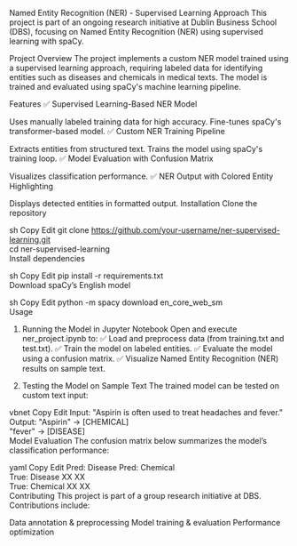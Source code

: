 Named Entity Recognition (NER) - Supervised Learning Approach
This project is part of an ongoing research initiative at Dublin Business School (DBS), focusing on Named Entity Recognition (NER) using supervised learning with spaCy.

Project Overview
The project implements a custom NER model trained using a supervised learning approach, requiring labeled data for identifying entities such as diseases and chemicals in medical texts. The model is trained and evaluated using spaCy's machine learning pipeline.

Features
✅ Supervised Learning-Based NER Model

Uses manually labeled training data for high accuracy.
Fine-tunes spaCy's transformer-based model.
✅ Custom NER Training Pipeline

Extracts entities from structured text.
Trains the model using spaCy's training loop.
✅ Model Evaluation with Confusion Matrix

Visualizes classification performance.
✅ NER Output with Colored Entity Highlighting

Displays detected entities in formatted output.
Installation
Clone the repository

sh
Copy
Edit
git clone https://github.com/your-username/ner-supervised-learning.git  
cd ner-supervised-learning  
Install dependencies

sh
Copy
Edit
pip install -r requirements.txt  
Download spaCy’s English model

sh
Copy
Edit
python -m spacy download en_core_web_sm  
Usage
1. Running the Model in Jupyter Notebook
Open and execute ner_project.ipynb to:
✅ Load and preprocess data (from training.txt and test.txt).
✅ Train the model on labeled entities.
✅ Evaluate the model using a confusion matrix.
✅ Visualize Named Entity Recognition (NER) results on sample text.

2. Testing the Model on Sample Text
The trained model can be tested on custom text input:

vbnet
Copy
Edit
Input: "Aspirin is often used to treat headaches and fever."  
Output: "Aspirin" → [CHEMICAL]  
         "fever" → [DISEASE]  
Model Evaluation
The confusion matrix below summarizes the model’s classification performance:

yaml
Copy
Edit
      Pred: Disease   Pred: Chemical  
True: Disease    XX             XX  
True: Chemical   XX             XX  
Contributing
This project is part of a group research initiative at DBS. Contributions include:

Data annotation & preprocessing
Model training & evaluation
Performance optimization
